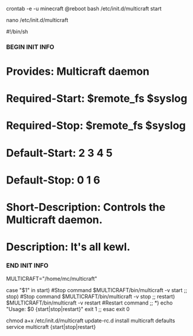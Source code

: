 crontab -e -u minecraft
@reboot bash /etc/init.d/multicraft start

nano /etc/init.d/multicraft
>
#!/bin/sh

### BEGIN INIT INFO
# Provides:          Multicraft daemon
# Required-Start:    $remote_fs $syslog
# Required-Stop:     $remote_fs $syslog
# Default-Start:     2 3 4 5
# Default-Stop:      0 1 6
# Short-Description: Controls the Multicraft daemon.
# Description:       It's all kewl.
### END INIT INFO
MULTICRAFT="/home/mc/multicraft"

case "$1" in
    start)
        #Stop command
        $MULTICRAFT/bin/multicraft -v start
    ;;
    stop)
        #Stop command
        $MULTICRAFT/bin/multicraft -v stop
    ;;
    restart)
        $MULTICRAFT/bin/multicraft -v restart
        #Restart command
    ;;
    *)
    echo "Usage: $0 {start|stop|restart}"
    exit 1
    ;;
esac
exit 0
>

chmod a+x /etc/init.d/multicraft
update-rc.d install multicraft defaults
service multicraft {start|stop|restart}
